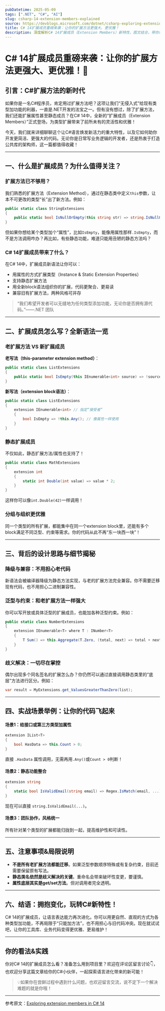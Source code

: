 ```yaml
---
pubDatetime: 2025-05-09
tags: [".NET", "C#", "AI"]
slug: csharp-14-extension-members-explained
source: https://devblogs.microsoft.com/dotnet/csharp-exploring-extension-members
title: C# 14扩展成员重磅来袭：让你的扩展方法更强大、更优雅！
description: 深度解析C# 14扩展成员（Extension Members）新特性，图文结合，带你玩转最新C#语言能力，提升开发体验。
---
```


# C# 14扩展成员重磅来袭：让你的扩展方法更强大、更优雅！🚀

## 引言：C#扩展方法的新时代

如果你是一名C#程序员，肯定用过扩展方法吧？这项让我们“无侵入式”给现有类型加功能的利器，一直是.NET开发的法宝之一。但有没有想过，除了扩展方法，我们还能扩展属性甚至静态成员？在C# 14中，全新的“扩展成员（Extension Members）”正式登场，为类型扩展带来了前所未有的灵活性和优雅！

今天，我们就来详细聊聊这个让C#语言焕发新活力的重大特性，以及它如何助你开发更简洁、更强大的代码。无论你是日常写业务逻辑的开发者，还是热衷于打造公共库的架构师，这一篇都值得收藏！

---

## 一、什么是扩展成员？为什么值得关注？

### 扩展方法已不够用？

我们熟悉的扩展方法（Extension Method），通过在静态类中定义`this`参数，让本不可更改的类型“长”出了新方法。例如：

```csharp
public static class StringExtensions
{
    public static bool IsNullOrEmpty(this string str) => string.IsNullOrEmpty(str);
}
```

但如果你想给某个类型加个“属性”，比如`IsEmpty`，能像用属性那样`.IsEmpty`，而不是方法调用咋办？再比如，有些静态功能，难道只能用丑陋的静态方法吗？

### C# 14扩展成员带来了什么？

在C# 14中，扩展成员新语法让你可以：

- 用属性的方式扩展类型（Instance & Static Extension Properties）
- 支持静态扩展方法
- 用全新block语法组织你的扩展，代码更聚合、更易读
- 兼容旧有扩展方法，两种风格可并存

> “我们希望开发者可以无缝地为任何类型添加功能，无论你是否拥有源代码。”——.NET 团队

---

## 二、扩展成员怎么写？全新语法一览

### 老扩展方法 VS 新扩展成员

**老写法（this-parameter extension method）**：

```csharp
public static class ListExtensions
{
    public static bool IsEmpty(this IEnumerable<int> source) => !source.Any();
}
```

**新写法（extension block语法）**：

```csharp
public static class ListExtensions
{
    extension IEnumerable<int> // 指定“接受者”
    {
        bool IsEmpty => !this.Any(); // 像属性一样使用
    }
}
```

### 静态扩展成员

不仅如此，静态扩展方法/属性也支持了！

```csharp
public static class MathExtensions
{
    extension int
    {
        static int Double(int value) => value * 2;
    }
}
```

这样你可以像`int.Double(42)`一样调用！

### 分组与组织更优雅

同一个类型的所有扩展，都能集中在同一个extension block里，还能有多个block满足不同泛型、约束等需求。你的代码从此不再“东一块西一块”！

---

## 三、背后的设计思路与细节揭秘

### 降级与兼容：不用担心老代码

新语法会被编译器降级为静态方法实现，与老的扩展方法完全兼容。你不需要迁移现有代码，也不用担心二进制兼容性。

### 泛型与约束：和老扩展方法一样强大

你可以写开放或具体泛型的扩展成员，也能加各种泛型约束。例如：

```csharp
public static class NumberExtensions
{
    extension IEnumerable<T> where T : INumber<T>
    {
        T Sum() => this.Aggregate(T.Zero, (total, next) => total + next);
    }
}
```

### 歧义解决：一切尽在掌控

偶尔出现多个同名签名的扩展怎么办？你仍然可以通过直接调用静态类里的“底层”方法进行区分。例如：

```csharp
var result = MyExtensions.get_ValuesGreaterThanZero(list);
```

---

## 四、实战场景举例：让你的代码飞起来

#### 场景1：给接口或第三方类型加属性

```csharp
extension IList<T>
{
    bool HasData => this.Count > 0;
}
```

直接 `.HasData` 属性调用，无需再用`.Any()`或`Count > 0`判断！

#### 场景2：静态功能整合

```csharp
extension string
{
    static bool IsValidEmail(string email) => Regex.IsMatch(email, ...);
}
```

现在可以直接 `string.IsValidEmail(...)`。

#### 场景3：团队协作，风格统一

所有针对某个类型的扩展都能归拢到一起，提高维护性和可读性。

---

## 五、注意事项&局限说明

- **不是所有老扩展方法都能迁移**。如果泛型参数顺序特殊或有复杂约束，目前还需要保留原有写法。
- **静态类名依然是歧义解决的关键**。重命名会带来破坏性变更，要谨慎。
- **属性底层其实是get/set方法**。但对调用者完全透明。

---

## 六、结语：拥抱变化，玩转C#新特性！

C# 14的扩展成员，让语言表达能力再次进化。你可以用更自然、直观的方式为各种类型加功能，不再局限于“只能加方法”，也不用担心与旧代码冲突。现在就试试吧，让你的工具库、业务代码变得更优雅、更易维护！

---

## 你的看法&实践

你对C# 14的扩展成员怎么看？准备怎么用到项目里？欢迎在评论区留言讨论👇，也欢迎分享这篇文章给你的C#小伙伴，一起探索语言进化带来的新可能！

> 💡如果你在尝鲜过程中遇到什么问题，也欢迎留言交流，说不定下一个解决难题的就是你哦！

---

参考原文：[Exploring extension members in C# 14](https://devblogs.microsoft.com/dotnet/csharp-exploring-extension-members)
